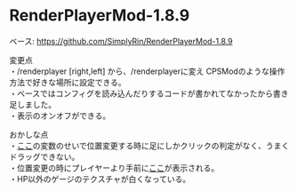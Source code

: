 # RenderPlayerMod-1.8.9
ベース: https://github.com/SimplyRin/RenderPlayerMod-1.8.9

変更点  
・/renderplayer [right,left] から、/renderplayerに変え CPSModのような操作方法で好きな場所に設定できる。  
・ベースではコンフィグを読み込んだりするコードが書かれてなかったから書き足しました。  
・表示のオンオフができる。  


おかしな点   
・[ここ](https://goo.gl/LZfvxU)の変数のせいで位置変更する時に足にしかクリックの判定がなく、うまくドラッグできない。  
・位置変更の時にプレイヤーより手前に[ここ](https://goo.gl/6J88hm)が表示される。  
・HP以外のゲージのテクスチャが白くなっている。
